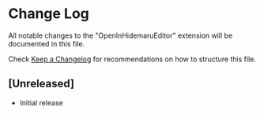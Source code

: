 # Change Log

All notable changes to the "OpenInHidemaruEditor" extension will be documented in this file.

Check [Keep a Changelog](http://keepachangelog.com/) for recommendations on how to structure this file.

## [Unreleased]

- Initial release
